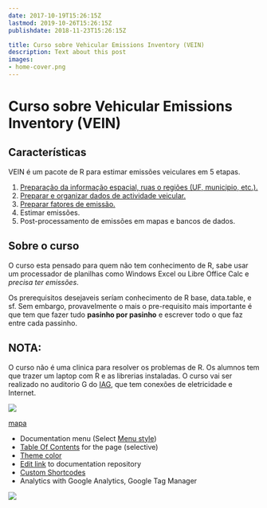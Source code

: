 ```yaml
---
date: 2017-10-19T15:26:15Z
lastmod: 2019-10-26T15:26:15Z
publishdate: 2018-11-23T15:26:15Z

title: Curso sobre Vehicular Emissions Inventory (VEIN)
description: Text about this post
images:
- home-cover.png
---
```


# Curso sobre Vehicular Emissions Inventory (VEIN) 


## Características 


VEIN é um pacote de R para estimar emissões veiculares em 5 etapas. 


1. [Preparação da informação espacial, ruas o regiões (UF, municipio, etc.).](chapter1)
2. [Preparar e organizar dados de actividade veicular.](chapter2)
3. [Preparar fatores de emissão.](chapter3)
4. Estimar emissões.
5. Post-processamento de emissões em mapas e bancos de dados.

## Sobre o curso

O curso esta pensado para quem não tem conhecimento de R, sabe usar um processador de planilhas como Windows Excel ou Libre Office Calc e *precisa ter emissões*.

Os prerequisitos desejaveis seríam conhecimento de R base, data.table, e sf. Sem embargo, provavelmente o mais o pre-requisito mais importante é que tem que fazer tudo **pasinho por pasinho** e escrever todo o que faz entre cada passinho.

## NOTA:

O curso não é uma clinica para resolver os problemas de R. Os alumnos tem que trazer um laptop com R e as librerias instaladas. O curso vai ser realizado no auditorio G do [IAG](https://www.google.com/maps/@-23.5597761,-46.7338571,3a,75y,0.33h,92.02t/data=!3m6!1e1!3m4!1s5nlPE_JBOQT8UBGdvVXX3g!2e0!7i13312!8i6656), que tem conexões de eletricidade e Internet.

![](https://i.imgur.com/iaO9Djp.png)

[mapa](https://www.google.com/maps/@-23.5597761,-46.7338571,3a,75y,0.33h,92.02t/data=!3m6!1e1!3m4!1s5nlPE_JBOQT8UBGdvVXX3g!2e0!7i13312!8i6656)

* Documentation menu (Select [Menu style](getting-started/screenshot/#menu-style))
* [Table Of Contents](sample/table-of-contents/) for the page (selective)
* [Theme color](getting-started/screenshot/#theme-color)
* [Edit link](getting-started/screenshot/#edit-link) to documentation repository
* [Custom Shortcodes](sample/custom-shortcodes/)
* Analytics with Google Analytics, Google Tag Manager


![](https://github.com/ibarraespinosa/cursovein/blob/master/static/images/home-cover.png?raw=true)